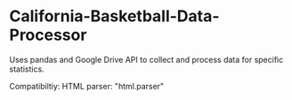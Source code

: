 # California-Basketball-Data-Processor
Uses pandas and Google Drive API to collect and process data for specific statistics.


Compatibiltiy: 
HTML parser: "html.parser"